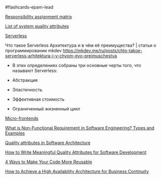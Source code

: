 #flashcards-epam-lead

[Responsibility assignment matrix](https://en.wikipedia.org/wiki/Responsibility_assignment_matrix)

[List of system quality attributes](https://en.wikipedia.org/wiki/List_of_system_quality_attributes)

[Serverless](https://www.serverless.com/)

Что такое Serverless Архитектура и в чём её преимущества? | статьи о программировании mkdev
https://mkdev.me/ru/posts/chto-takoe-serverless-arhitektura-i-v-chyom-eyo-preimuschestva

- В этих определениях собраны три основные черты того, что называют Serverless:

- Абстракция

- Эластичность

- Эффективная стоимость

- Ограниченный жизненный цикл

[Micro-frontends](https://martinfowler.com/articles/micro-frontends.html)

[What is Non-Functional Requirement in Software Engineering? Types and Examples](https://www.guru99.com/non-functional-requirement-type-example.html)

[Quality attributes in Software Architecture](https://medium.com/@nvashanin/quality-attributes-in-software-architecture-3844ea482732)

[How to Write Meaningful Quality Attributes for Software Development](https://www.codementor.io/@antoniopfesilva/how-to-write-meaningful-quality-attributes-for-software-development-ez8y90wyo)

[4 Ways to Make Your Code More Reusable](https://medium.com/@lanceharvieruntime/4-ways-to-make-your-code-more-reusable-bc20889c1e4)

[How to Achieve a High Availability Architecture for Business Continuity](https://nordic-backup.com/blog/how-to-achieve-high-availability-architecture/)